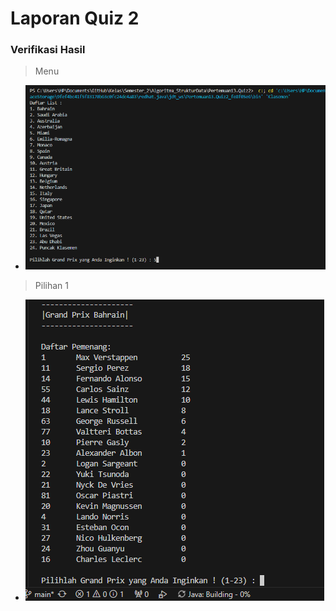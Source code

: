 # Laporan Quiz 2

### Verifikasi Hasil
> Menu
* ![alt text](image.png)
> Pilihan 1
* ![alt text](image-1.png)